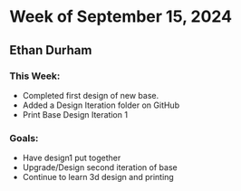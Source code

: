 # Week of September 15, 2024

## Ethan Durham
### This Week:
- Completed first design of new base.
- Added a Design Iteration folder on GitHub
- Print Base Design Iteration 1
### Goals:
- Have design1 put together
- Upgrade/Design second iteration of base
- Continue to learn 3d design and printing
  
